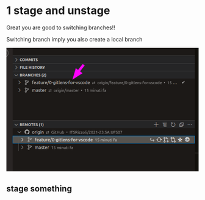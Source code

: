 # 1 stage and unstage

Great you are good to switching branches!!

Switching branch imply you also create a local branch

![5-switch-branch-done](images/5-switch-branch-done.png)

## stage something

